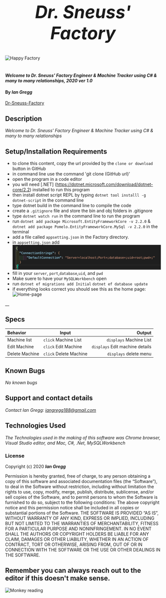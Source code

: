 <h1 align="center"><strong>

# _Dr. Sneuss' Factory_ 
</strong></h1>
![Happy Factory](https://media.giphy.com/media/10aADbYxnJlc9q/giphy.gif)
<h1 align="center">

#### _Welcome to Dr. Sneuss' Factory Engineer & Machine Tracker using C# & many to many relationships, 2020 ver 1.0_

#### By _Ian Gregg_
[Dr-Sneuss-Factory](https://github.com/oldgregg89/Dr.-Sneuss-Factory-Solution)

## Description

_Welcome to Dr. Sneuss' Factory Engineer & Machine Tracker using C# & many to many relationships_

## Setup/Installation Requirements

* to clone this content, copy the url provided by the `clone or download` button in GitHub
* in command line use the command 'git clone (GitHub url)'
* open the program in a code editor
* you will need [.NET] (https://dotnet.microsoft.com/download/dotnet-core/2.2) installed to run this program 
* then install dotnet script REPL by typing `dotnet tool installl -g dotnet-script` in the command line
* type dotnet build in the command line to compile the code
* create a `.gitignore` file and store the bin and obj folders in .gitignore
* type `dotnet watch run` in the command line to run the program
* run `dotnet add package Microsoft.EntityFrameworkCore -v 2.2.0`  &
`dotnet add package Pomelo.EntityFrameworkCore.MySql -v 2.2.0`
in the terminal
* add a file called `appsetting.json` in the Factory directory.
* in `appsetting.json` add ![appsetting.json](Assets/setup.png)
* fill in your `server`, `port`,`database`,`uid`, and `pwd`
* Make suere to have your `MySQLWorkbench` open
* run 
`dotnet ef migrations add Initial`
`dotnet ef database update`
* if everything looks correct you should see this as the home page: 
![Home-page](Assets/HomePage.png)

__

## Specs

| Behavior    | Input | Output |
| :---------- | ----- | -----: |
| Machine list | `click` Machine List | `displays` Machine List |
| Edit Machine | `click` Edit Machine | `displays` Edit machine details|
| Delete Machine | `click` Delete Machine | `displays` delete menu |




## Known Bugs

_No known bugs_

## Support and contact details

_Contact Ian Gregg: <iangregg188@gmail.com>_

## Technologies Used

_The Technologies used in the making of this software was Chrome browser, Visual Studio editor, and Mac, C#, .Net, MySQLWorkbench_

### License

Copyright (c) 2020 **_Ian Gregg_**

Permission is hereby granted, free of charge, to any person obtaining a copy of this software and associated documentation files (the “Software”), to deal in the Software without restriction, including without limitation the rights to use, copy, modify, merge, publish, distribute, sublicense, and/or sell copies of the Software, and to permit persons to whom the Software is furnished to do so, subject to the following conditions:
The above copyright notice and this permission notice shall be included in all copies or substantial portions of the Software.
THE SOFTWARE IS PROVIDED “AS IS”, WITHOUT WARRANTY OF ANY KIND, EXPRESS OR IMPLIED, INCLUDING BUT NOT LIMITED TO THE WARRANTIES OF MERCHANTABILITY, FITNESS FOR A PARTICULAR PURPOSE AND NONINFRINGEMENT. IN NO EVENT SHALL THE AUTHORS OR COPYRIGHT HOLDERS BE LIABLE FOR ANY CLAIM, DAMAGES OR OTHER LIABILITY, WHETHER IN AN ACTION OF CONTRACT, TORT OR OTHERWISE, ARISING FROM, OUT OF OR IN CONNECTION WITH THE SOFTWARE OR THE USE OR OTHER DEALINGS IN THE SOFTWARE.

## Remember you can always reach out to the editor if this doesn't make sense.
![Monkey reading](https://media.giphy.com/media/SiMcadhDEZDm93GmTL/giphy.gif)



</h1>